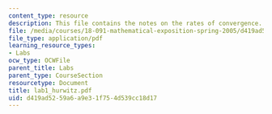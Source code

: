 ```yaml
---
content_type: resource
description: This file contains the notes on the rates of convergence.
file: /media/courses/18-091-mathematical-exposition-spring-2005/d419ad5259a6a9e31f754d539cc18d17_lab1_hurwitz.pdf
file_type: application/pdf
learning_resource_types:
- Labs
ocw_type: OCWFile
parent_title: Labs
parent_type: CourseSection
resourcetype: Document
title: lab1_hurwitz.pdf
uid: d419ad52-59a6-a9e3-1f75-4d539cc18d17
---
```


